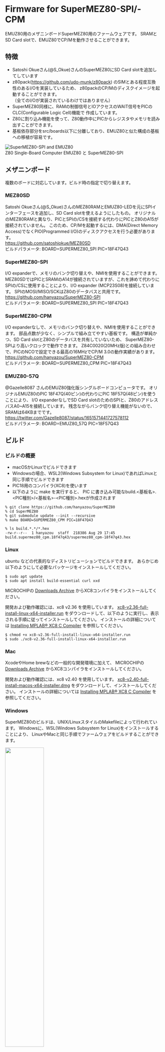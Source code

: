 # Firmware for SuperMEZ80-SPI/-CPM

EMUZ80用のメザニンボードSuperMEZ80用のファームウェアです。
SRAMとSD Card slotで、EMUZ80でCP/Mを動作させることができます。

## 特徴

* Satoshi Okueさん(@S_Okue)さんのSuperMEZ80にSD Card slotを追加してしています
* z80pack(https://github.com/udo-munk/z80pack) のSIMとある程度互換性のあるI/Oを実装しているため、
z80packのCP/Mのディスクイメージを起動することができます。  
（全てのI/Oが実装されているわけではありません）
* SuperMEZ80同様に、RAMの制御信号とIOアクセスのWAIT信号をPICのCLC(Configurable Logic Cell)機能で
作成しています。
* Z80に割り込み機能を使って、Z80動作中にPICからレジスタやメモリを読み出すことができます。
* 基板依存部分をsrc/boards以下に分離しており、EMUZ80と似た構成の基板への移植が容易です。

![SuperMEZ80-SPI and EMUZ80](imgs/supermez80-spi-and-emuz80.png)  
Z80 Single-Board Computer EMUZ80 と SuperMEZ80-SPI

## メザニンボード
複数のボードに対応しています。ビルド時の指定で切り替えます。

### MEZ80SD
Satoshi Okueさん(@S_Okue)さんのMEZ80RAMとEMUZ80-LEDを元にSPIインターフェースを追加し、SD Card slotを使えるようにしたもの。
オリジナルのMEZ80RAMと異なり、PICとSPIの/CSを接続する代わりにPICとZ80のA15が接続されていません。
このため、CP/Mを起動するには、DMA(Direct Memory Access)でなくPIO(Programmed I/O)のディスクアクセスを行う必要があります。  
https://github.com/satoshiokue/MEZ80SD  
ビルドパラメータ: BOARD=SUPERMEZ80_SPI PIC=18F47Q43

### SuperMEZ80-SPI
I/O expanderで、メモリのバンク切り替えや、NMIを使用することができます。
MEZ80SDではPICとSRAMのA14が接続されていますが、これを諦めて代わりにSPIの/CSに使用することにより、I/O expander (MCP23S08)を接続しています。
SPIのMOSI/MISO/SCKはZ80のデータバスと共用です。  
https://github.com/hanyazou/SuperMEZ80-SPI  
ビルドパラメータ: BOARD=SUPERMEZ80_SPI PIC=18F47Q43

### SuperMEZ80-CPM
I/O expanderなしで、メモリのバンク切り替えや、NMIを使用することができます。
部品点数が少なく、シンプルで組み立てやすい基板です。
構造が単純かつ、SD Card slotとZ80のデータバスを共有していないため、
SuperMEZ80-SPIより高いクロックで動作できます。
Z84C0020(20MHz版)との組み合わせで、PICのNCOで設定できる最高の16MHzでCP/M 3.0の動作実績があります。  
https://github.com/hanyazou/SuperMEZ80-CPM  
ビルドパラメータ: BOARD=SUPERMEZ80_CPM PIC=18F47Q43

### EMUZ80-57Q
@Gazelle8087 さんのEMUZ80強化版シングルボードコンピュータです。
オリジナルEMUZ80のPIC 18F47Q(40ピン)の代わりにPIC 18F57Q(48ピン)を使うことにより、
I/O expanderなしでSD Card slotのためのSPIと、Z80のアドレスバスA0~A15を接続しています。
残念ながらバンク切り替え機能がないので、SRAMは64KBまでです。  
https://twitter.com/Gazelle8087/status/1651571441727578112  
ビルドパラメータ: BOARD=EMUZ80_57Q PIC=18F57Q43

## ビルド

### ビルドの概要

* macOSかLinuxでビルドできます
* Windowsの場合、WSL2(Windows Subsystem for Linux)であればLinuxと同じ手順でビルドできます
* PIC18用のコンパイラ(XC8)を使います
* 以下のように make を実行すると、
PIC に書き込み可能なbuild.<基板名>.<PIC種別>/<基板名>-<PIC種別>.hexが作成されます
```
% git clone https://github.com/hanyazou/SuperMEZ80
% cd SuperMEZ80
% git submodule update --init --recursive
% make BOARD=SUPERMEZ80_CPM PIC=18F47Q43

% ls build.*.*/*.hex
-rw-r--r--  1 hanyazou  staff  218386 Aug 29 17:45 build.supermez80_cpm.18f47q43/supermez80_cpm-18f47q43.hex
```

### Linux

ubuntu などの代表的なディストリビューションでビルドできます。
あらかじめ以下のようにして必要なパッケージをインストールしてください。

```
$ sudo apt update
$ sudo apt install build-essential curl xxd
```

MICROCHIPの
[Downloads Archive](https://www.microchip.com/en-us/tools-resources/archives/mplab-ecosystem)
からXC8コンパイラをインストールしてください。

開発および動作確認には、xc8 v2.36 を使用しています。
[xc8-v2.36-full-install-linux-x64-installer.run](https://ww1.microchip.com/downloads/aemDocuments/documents/DEV/ProductDocuments/SoftwareTools/xc8-v2.36-full-install-linux-x64-installer.run)
をダウンロードして、以下のように実行し、表示される手順に従ってインストールしてください。
インストールの詳細については
[Installing MPLAB® XC8 C Compiler](https://microchipdeveloper.com/xc8:installation)
を参照してください。

```
$ chmod +x xc8-v2.36-full-install-linux-x64-installer.run
$ sudo ./xc8-v2.36-full-install-linux-x64-installer.run
```

### Mac

XcodeやHome brewなどの一般的な開発環境に加えて、
MICROCHIPの
[Downloads Archive](https://www.microchip.com/en-us/tools-resources/archives/mplab-ecosystem)
からXC8コンパイラをインストールしてください。

開発および動作確認には、xc8 v2.40 を使用しています。
[xc8-v2.40-full-install-macos-x64-installer.dmg](https://ww1.microchip.com/downloads/aemDocuments/documents/DEV/ProductDocuments/SoftwareTools/xc8-v2.40-full-install-macos-x64-installer.dmg)
をダウンロードして、インストールしてください。
インストールの詳細については
[Installing MPLAB® XC8 C Compiler](https://microchipdeveloper.com/xc8:installation)
を参照してください。

### Windows

SuperMEZ80のビルドは、UNIX/LinuxスタイルのMakefileによって行われています。
Windowsに、WSL(Windows Subsystem for Linux)をインストールすることにより、
LinuxやMacと同じ手順でファームウェアをビルドすることができます。

<img src="imgs/windows+wsl.png" width="50%">

管理者権限で wsl --install を実行すると
デフォルトで WSL2 ubuntu がインストールされます。
追加の設定などは必要ありません。
[WSL を使用して Windows に Linux をインストールする方法](https://learn.microsoft.com/ja-jp/windows/wsl/install)
に従ってWSLをインストールしてください。

WSLでmakeを実行してファームウェアを作成すると、
\\\\wsl.localhost\\Ubuntu\\home\\hanyazou\\SuperMEZ80\\build...のあたりに.hexファイルができます。
("hanyazou"の部分は、WSLインストール時に指定したLinuxのユーザ名になります)
\\\\wsl.localhost\\Ubuntuを適当なネットワークドライブに割り当てておくと良いでしょう。

<img src="imgs/wsl-home-build-hex.png" width="50%">

### Docker

[Docker](https://www.docker.com/)を使用して、
ビルド時のホスト環境の違いによる影響を最小限にすることができます。

以下のようにdocker/build_env.shスクリプトを使用してmakeを実行するとubuntu 22.04のコンテナを
使ってビルドを実行します。

```
$ ./docker/build_env.sh make realclean test_build
```

初回実行時は、
ファームウェアのビルドの前にubuntuイメージの構築とXC8のインストールが行われます。
コマンドを実行した端末にXC8のライセンス条件などが表示されるのでよく読んで
Y/Nなどを入力してください。

## PICプログラムの書き込み
以下の書き込みツールのいずれかを使用して
ビルドしたファームウェアをEMUZ80上のPICマイコンに書き込みます。

* PICkit  
PICマイコンのMICROCHIP社純正ツールです。EMUZ80で使用するPIC 18Fに書き込むためには、PICkit 4以降の比較的新しいものが必要です。
（PICkit 2及び3は対応していません）  
https://www.microchip.com/en-us/development-tool/PG164140
* PICkit minus  
PICkit 2及び3を使ってPIC 18Fに書き込むことができるソフトウェアです。  
http://kair.us/projects/pickitminus/
* Arduino-PIC-Programmer  
Arduino UNOを用いてPICを書き込みます。  
https://github.com/satoshiokue/Arduino-PIC-Programmer
* a-p-prog  
上記Arduino-PIC-Programmerの元になったツールです。
make upload を実行すると、こちらの a-p-prog を利用してPICにファームウェアを書き込みます。  
https://github.com/hanyazou/a-p-prog

## Z80プログラムの格納
SuperMEZ80ではインテルHEXデータを配列データ化して配列rom[]に格納すると0x0000に転送されZ80で実行できます。
SuperMEZ80-SPI用のファームウェアでは、rom[]に小さなプログラム(ipl.z80)が格納されいます。
これが実行されるとSDカードのディスクイメージの最初のセクタを読み込んで実行されます。

SDカードのディスクイメージは、
SDカードにCPMDISKSというフォルダを作成し、
ファームウェアをビルドしてできたbuild/drivea.dskをコピーしておきます。
SDカードにCPMDISKSで始まる名前のフォルダが複数ある場合は、起動時に以下のように出力されるので、どれを使用するのか選択します。
```
Memory 000000 - 010000H 64 KB OK
0: CPMDISKS
1: CPMDISKS.3
2: CPMDISKS.PIO
M: Monitor prompt
Select: 
```

注意: SDカードはFAT32でフォーマットされている必要があります。
32GB以上の容量のSD XCで使用されるexFAT(FAT64)はサポートされません。
32GBより小さいサイズのSD HCカードを使用するか、またはPCなどでFAT32で再初期化したものを使用してください。

### ディスクイメージの修正について
build/drivea.dskは、z80packのCP/M 2.2用起動ディスクを修正したものです。
ディスクの読み書きをDMAでなく、プログラムI/Oに変更しています。
I/O expanderを使用できない場合は、CP/Mの起動にこのプログラムI/Oの修正が必要です。
具体的な修正内容は、同じフォルダのboot.asm, bios.asmの履歴を参照してください。
置き換え手順はMakefileを参照してください。

SuperMEZ80-SPI I/O expander付きなどを使用する場合は、
z80packのCP/M起動ディスクを無修正で使うことができます。
(プログラムI/Oも使用できます)

SuperMEZ80-SPI  I/O expander付きおよびSuperMEZ80-CPMでは、
AS6C4008などの2Mbit(256KB)以上のSRAMとの組み合わせで
banked biosのCP/M 3.0を起動することができます。

ディスクイメージの詳細は、udo-munk/z80packを参照してください。
https://github.com/udo-munk/z80pack

## サポート状況

| 基板           | RAM最大 | SD Card slot | CP/M 2.2 PIO | CP/M 2.2 DMA | CP/M 3.0 | モニタ | テスト     |
| ---            | ---     | ---          | ---          | ---          | ---      | ---    | ---        |
| SuperMEZ80-SPI | 512KB   | available    | ok           | ok           | ok       | ok     | 毎リリース |
| SuperMEZ80-CPM | 256KB   | available    | ok           | ok           | ok       | ok     | 毎リリース |
| EMUZ80-57Q     | 64KB    | available    | ok           | ok           | n/a      | ok     | cpm-v2.5.1 |
| MEZ80SD        | 64KB    | available    | ok           | n/a          | n/a      | n/a    | cpm-v2.5.1 |

## 謝辞
シンプルで美しいEMUZ80を開発された電脳伝説さんに感謝します。  
Z80Bを6MHzノーウェイトで動かしたSatoshi Okueさんに感謝します。  
またSPI接続もSatoshi OkueさんのMEZ80LEDを参考にしました。  

## ライセンス
元のソースコードは電脳伝説さんのmain.cを元に改変してGPLライセンスに基づいて公開されています。
新たに追加したソースコードは、扱いやすいようにMITライセンスです。
各ファイル冒頭のライセンスを参照してください。

## リファレンス
### EMUZ80
EUMZ80はZ80CPUとPIC18F47Q43のDIP40ピンIC2つで構成されるシンプルなコンピュータです。

<img src="imgs/IMG_Z80.jpeg" alt="EMUZ80" width="49%">

電脳伝説 - EMUZ80が完成  
https://vintagechips.wordpress.com/2022/03/05/emuz80_reference  
EMUZ80専用プリント基板 - オレンジピコショップ  
https://store.shopping.yahoo.co.jp/orangepicoshop/pico-a-051.html

### SuperMEZ80
SuperMEZ80は、EMUZ80にSRAMを追加し、Z80をノーウェイトで動かすことができるメザニンボードです

<img src="imgs/IMG_1595.jpeg" alt="SuperMEZ80" width="49%">

SuperMEZ80
https://github.com/satoshiokue/SuperMEZ80
